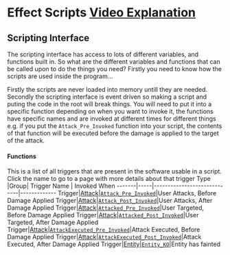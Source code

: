 # Effect Scripts [Video Explanation](https://www.youtube.com/watch?v=YyinHRy9Qtw)

## Scripting Interface
The scripting interface has access to lots of different variables, and functions built in. So what are the different variables and functions that can be called upon to do the things you need? Firstly you need to know how the scripts are used inside the program...

Firstly the scripts are never loaded into memory untill they are needed. Secondly the scripting interface is event driven so making a script and puting the code in the root will break things. You will need to put it into a specific function depending on when you want to invoke it, the functions have specific names and are invoked at different times for different things e.g. if you put the `Attack_Pre_Invoked` function into your script, the contents of that function will be executed before the damage is applied to the target of the attack.
#### Functions
This is a list of all triggers that are present in the software usable in a script. Click the name to go to a page with more details about that trigger
 Type  |Group|        Trigger Name         | Invoked When
-------|-----|-----------------------------|-------------
Trigger|[Attack](http://www.virtual-ptu.com)|[`Attack_Pre_Invoked`](https://www.virtual-ptu.com)|User Attacks, Before Damage Applied
Trigger|[Attack](http://www.virtual-ptu.com)|[`Attack_Post_Invoked`](https://www.virtual-ptu.com)|User Attacks, After Damage Applied
Trigger|[Attack](http://www.virtual-ptu.com)|[`Attacked_Pre_Invoked`](https://www.virtual-ptu.com)|User Targeted, Before Damage Applied
Trigger|[Attack](http://www.virtual-ptu.com)|[`Attacked_Post_Invoked`](https://www.virtual-ptu.com)|User Targeted, After Damage Applied
Trigger|[Attack](http://www.virtual-ptu.com)|[`AttackExecuted_Pre_Invoked`](https://www.virtual-ptu.com)|Attack Executed, Before Damage Applied
Trigger|[Attack](http://www.virtual-ptu.com)|[`AttackExecuted_Post_Invoked`](https://www.virtual-ptu.com)|Attack Executed, After Damage Applied
Trigger|[Entity](http://www.virtual-ptu.com)|[`Entity_KO`](https://www.virtual-ptu.com)|Entity has fainted